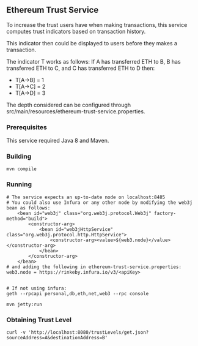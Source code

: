 ## Ethereum Trust Service

To increase the trust users have when making transactions, this service computes trust indicators based on transaction history. 

This indicator then could be displayed to users before they makes a transaction.

The indicator T works as follows: If A has transferred ETH to B, B has transferred ETH to C,
and C has transferred ETH to D then:

* T[A->B] = 1
* T[A->C] = 2
* T[A->D] = 3

The depth considered can be configured through src/main/resources/ethereum-trust-service.properties.

### Prerequisites
This service required Java 8 and Maven.

### Building
```
mvn compile
```

### Running
```
# The service expects an up-to-date node on localhost:8485
# You could also use Infura or any other node by modifying the web3j bean as follows:
    <bean id="web3j" class="org.web3j.protocol.Web3j" factory-method="build">
    	<constructor-arg>
    		<bean id="web3jHttpService" class="org.web3j.protocol.http.HttpService">
    			<constructor-arg><value>${web3.node}</value></constructor-arg>
    		</bean>
    	</constructor-arg>
    </bean>
# and adding the following in ethereum-trust-service.properties:
web3.node = https://rinkeby.infura.io/v3/<apiKey>

    
# If not using infura:
geth --rpcapi personal,db,eth,net,web3 --rpc console

mvn jetty:run

```

### Obtaining Trust Level
```
curl -v 'http://localhost:8080/trustLevels/get.json?sourceAddress=A&destinationAddress=B'
```

